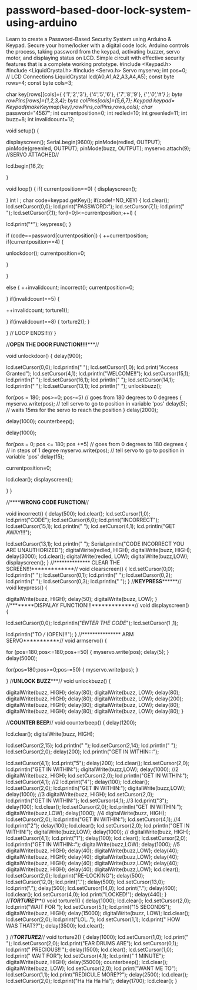 # password-based-door-lock-system-using-arduino
Learn to create a Password-Based Security System using Arduino &amp; Keypad. Secure your home/locker with a digital code lock. Arduino controls the process, taking password from the keypad, activating buzzer, servo motor, and displaying status on LCD. Simple circuit with effective security features that is a complete working prototype.
#include <Keypad.h>
#include <LiquidCrystal.h>
#include <Servo.h>
Servo myservo;
int pos=0; // LCD Connections
LiquidCrystal lcd(A0,A1,A2,A3,A4,A5);
const byte rows=4;
const byte cols=3;
 
char key[rows][cols]={
{'1','2','3'},
{'4','5','6'},
{'7','8','9'},
{'*','0','#'}
};
byte rowPins[rows]={1,2,3,4};
byte colPins[cols]={5,6,7};
Keypad keypad= Keypad(makeKeymap(key),rowPins,colPins,rows,cols);
char* password="4567";
int currentposition=0;
int redled=10;
int greenled=11;
int buzz=8;
int invalidcount=12;
 
 
 
void setup()
{
 
displayscreen();
Serial.begin(9600);
pinMode(redled, OUTPUT);
pinMode(greenled, OUTPUT);
pinMode(buzz, OUTPUT);
myservo.attach(9); //SERVO ATTACHED//
 
lcd.begin(16,2);
 
}
 
void loop()
{
if( currentposition==0)
{
displayscreen();
 
}
int l ;
char code=keypad.getKey();
if(code!=NO_KEY)
{
lcd.clear();
lcd.setCursor(0,0);
lcd.print("PASSWORD:");
lcd.setCursor(7,1);
lcd.print(" ");
lcd.setCursor(7,1);
for(l=0;l<=currentposition;++l)
{
 
lcd.print("*");
keypress();
}
 
if (code==password[currentposition])
{
++currentposition;
if(currentposition==4)
{
 
unlockdoor();
currentposition=0;
 
}
 
}
 
else
{
++invalidcount;
incorrect();
currentposition=0;
 
}
if(invalidcount==5)
{
 
++invalidcount;
torture1();
 
}
if(invalidcount==8)
{
torture2();
}
 
}
// LOOP ENDS!!!//
}
 
//********OPEN THE DOOR FUNCTION!!!!***********//
 
void unlockdoor()
{
delay(900);
 
lcd.setCursor(0,0);
lcd.println(" ");
lcd.setCursor(1,0);
lcd.print("Access Granted");
lcd.setCursor(4,1);
lcd.println("WELCOME!!");
lcd.setCursor(15,1);
lcd.println(" ");
lcd.setCursor(16,1);
lcd.println(" ");
lcd.setCursor(14,1);
lcd.println(" ");
lcd.setCursor(13,1);
lcd.println(" ");
unlockbuzz();
 
for(pos = 180; pos>=0; pos-=5) // goes from 180 degrees to 0 degrees
{
myservo.write(pos); // tell servo to go to position in variable 'pos'
delay(5); // waits 15ms for the servo to reach the position
}
delay(2000);
 
 
 
delay(1000);
counterbeep();
 
delay(1000);
 
for(pos = 0; pos <= 180; pos +=5) // goes from 0 degrees to 180 degrees
{ // in steps of 1 degree
myservo.write(pos); // tell servo to go to position in variable 'pos'
delay(15);
 
 
currentposition=0;
 
lcd.clear();
displayscreen();
 
}
}
 
//************WRONG CODE FUNCTION********//
 
void incorrect()
{
delay(500);
lcd.clear();
lcd.setCursor(1,0);
lcd.print("CODE");
lcd.setCursor(6,0);
lcd.print("INCORRECT");
lcd.setCursor(15,1);
lcd.println(" ");
lcd.setCursor(4,1);
lcd.println("GET AWAY!!!");
 
lcd.setCursor(13,1);
lcd.println(" ");
Serial.println("CODE INCORRECT YOU ARE UNAUTHORIZED");
digitalWrite(redled, HIGH);
digitalWrite(buzz, HIGH);
delay(3000);
lcd.clear();
digitalWrite(redled, LOW);
digitalWrite(buzz,LOW);
displayscreen();
}
//************** CLEAR THE SCREEN!!!*************//
void clearscreen()
{
lcd.setCursor(0,0);
lcd.println(" ");
lcd.setCursor(0,1);
lcd.println(" ");
lcd.setCursor(0,2);
lcd.println(" ");
lcd.setCursor(0,3);
lcd.println(" ");
}
//**************KEYPRESS********************//
void keypress()
{
 
 
 
digitalWrite(buzz, HIGH);
delay(50);
digitalWrite(buzz, LOW);
}
//********DISPALAY FUNCTION!!!*************//
void displayscreen()
{
 
lcd.setCursor(0,0);
lcd.println("*ENTER THE CODE*");
lcd.setCursor(1 ,1);
 
lcd.println("TO _/_ (OPEN)!!");
}
//*************** ARM SERVO***********//
void armservo()
{
 
for (pos=180;pos<=180;pos+=50)
{
myservo.write(pos);
delay(5);
}
delay(5000);
 
for(pos=180;pos>=0;pos-=50)
{
myservo.write(pos);
}
 
}
//**********UNLOCK BUZZ*************//
void unlockbuzz()
{
 
digitalWrite(buzz, HIGH);
delay(80);
digitalWrite(buzz, LOW);
delay(80);
digitalWrite(buzz, HIGH);
delay(80);
digitalWrite(buzz, LOW);
delay(200);
digitalWrite(buzz, HIGH);
delay(80);
digitalWrite(buzz, LOW);
delay(80);
digitalWrite(buzz, HIGH);
delay(80);
digitalWrite(buzz, LOW);
delay(80);
}
 
//**********COUNTER BEEP**********//
void counterbeep()
{
delay(1200);
 
 
lcd.clear();
digitalWrite(buzz, HIGH);
 
lcd.setCursor(2,15);
lcd.println(" ");
lcd.setCursor(2,14);
lcd.println(" ");
lcd.setCursor(2,0);
delay(200);
lcd.println("GET IN WITHIN:::");
 
lcd.setCursor(4,1);
lcd.print("5");
delay(200);
lcd.clear();
lcd.setCursor(2,0);
lcd.println("GET IN WITHIN:");
digitalWrite(buzz,LOW);
delay(1000);
//2
digitalWrite(buzz, HIGH);
lcd.setCursor(2,0);
lcd.println("GET IN WITHIN:");
lcd.setCursor(4,1); //2
lcd.print("4");
delay(100);
lcd.clear();
lcd.setCursor(2,0);
lcd.println("GET IN WITHIN:");
digitalWrite(buzz,LOW);
delay(1000);
//3
digitalWrite(buzz, HIGH);
lcd.setCursor(2,0);
lcd.println("GET IN WITHIN:");
lcd.setCursor(4,1); //3
lcd.print("3");
delay(100);
lcd.clear();
lcd.setCursor(2,0);
lcd.println("GET IN WITHIN:");
digitalWrite(buzz,LOW);
delay(1000);
//4
digitalWrite(buzz, HIGH);
lcd.setCursor(2,0);
lcd.println("GET IN WITHIN:");
lcd.setCursor(4,1); //4
lcd.print("2");
delay(100);
lcd.clear();
lcd.setCursor(2,0);
lcd.println("GET IN WITHIN:");
digitalWrite(buzz,LOW);
delay(1000);
//
digitalWrite(buzz, HIGH);
lcd.setCursor(4,1);
lcd.print("1");
delay(100);
lcd.clear();
lcd.setCursor(2,0);
lcd.println("GET IN WITHIN::");
digitalWrite(buzz,LOW);
delay(1000);
//5
digitalWrite(buzz, HIGH);
delay(40);
digitalWrite(buzz,LOW);
delay(40);
digitalWrite(buzz, HIGH);
delay(40);
digitalWrite(buzz,LOW);
delay(40);
digitalWrite(buzz, HIGH);
delay(40);
digitalWrite(buzz,LOW);
delay(40);
digitalWrite(buzz, HIGH);
delay(40);
digitalWrite(buzz,LOW);
lcd.clear();
lcd.setCursor(2,0);
lcd.print("RE-LOCKING");
delay(500);
lcd.setCursor(12,0);
lcd.print(".");
delay(500);
lcd.setCursor(13,0);
lcd.print(".");
delay(500);
lcd.setCursor(14,0);
lcd.print(".");
delay(400);
lcd.clear();
lcd.setCursor(4,0);
lcd.print("LOCKED!");
delay(440);
}
//*********TORTURE1***********//
void torture1()
{
delay(1000);
lcd.clear();
lcd.setCursor(2,0);
lcd.print("WAIT FOR ");
lcd.setCursor(5,1);
lcd.print("15 SECONDS");
digitalWrite(buzz, HIGH);
delay(15000);
digitalWrite(buzz, LOW);
lcd.clear();
lcd.setCursor(2,0);
lcd.print("LOL..");
lcd.setCursor(1,1);
lcd.print(" HOW WAS THAT??");
delay(3500);
lcd.clear();
 
}
//*****TORTURE2*****//
void torture2()
{
delay(1000);
lcd.setCursor(1,0);
lcd.print(" ");
lcd.setCursor(2,0);
lcd.print("EAR DRUMS ARE");
lcd.setCursor(0,1);
lcd.print(" PRECIOUS!! ");
delay(1500);
lcd.clear();
lcd.setCursor(1,0);
lcd.print(" WAIT FOR");
lcd.setCursor(4,1);
lcd.print(" 1 MINUTE");
digitalWrite(buzz, HIGH);
delay(55000);
counterbeep();
lcd.clear();
digitalWrite(buzz, LOW);
lcd.setCursor(2,0);
lcd.print("WANT ME TO");
lcd.setCursor(1,1);
lcd.print("REDICULE MORE??");
delay(2500);
lcd.clear();
lcd.setCursor(2,0);
lcd.print("Ha Ha Ha Ha");
delay(1700);
lcd.clear();
}
